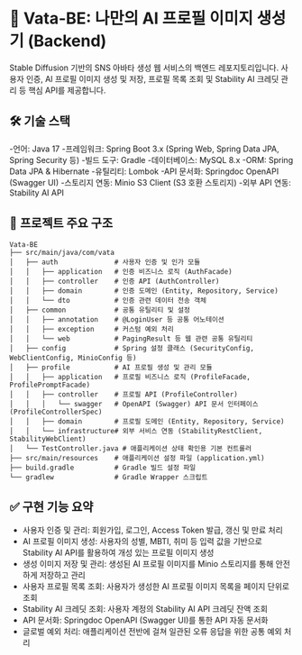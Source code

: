 # 👤 Vata-BE: 나만의 AI 프로필 이미지 생성기 (Backend)

Stable Diffusion 기반의 SNS 아바타 생성 웹 서비스의 백엔드 레포지토리입니다. 
사용자 인증, AI 프로필 이미지 생성 및 저장, 프로필 목록 조회 및 Stability AI 크레딧 관리 등 핵심 API를 제공합니다.

## 🛠️ 기술 스택

-언어: Java 17
-프레임워크: Spring Boot 3.x (Spring Web, Spring Data JPA, Spring Security 등)
-빌드 도구: Gradle
-데이터베이스: MySQL 8.x
-ORM: Spring Data JPA & Hibernate
-유틸리티: Lombok
-API 문서화: Springdoc OpenAPI (Swagger UI)
-스토리지 연동: Minio S3 Client (S3 호환 스토리지)
-외부 API 연동: Stability AI API

## 📂 프로젝트 주요 구조

```
Vata-BE
├── src/main/java/com/vata
│   ├── auth              # 사용자 인증 및 인가 모듈
│   │   ├── application   # 인증 비즈니스 로직 (AuthFacade)
│   │   ├── controller    # 인증 API (AuthController)
│   │   ├── domain        # 인증 도메인 (Entity, Repository, Service)
│   │   └── dto           # 인증 관련 데이터 전송 객체
│   ├── common            # 공통 유틸리티 및 설정
│   │   ├── annotation    # @LoginUser 등 공통 어노테이션
│   │   ├── exception     # 커스텀 예외 처리
│   │   └── web           # PagingResult 등 웹 관련 공통 유틸리티
│   ├── config            # Spring 설정 클래스 (SecurityConfig, WebClientConfig, MinioConfig 등)
│   ├── profile           # AI 프로필 생성 및 관리 모듈
│   │   ├── application   # 프로필 비즈니스 로직 (ProfileFacade, ProfilePromptFacade)
│   │   ├── controller    # 프로필 API (ProfileController)
│   │   │   └── swagger   # OpenAPI (Swagger) API 문서 인터페이스 (ProfileControllerSpec)
│   │   ├── domain        # 프로필 도메인 (Entity, Repository, Service)
│   │   └── infrastructure# 외부 서비스 연동 (StabilityRestClient, StabilityWebClient)
│   └── TestController.java # 애플리케이션 상태 확인용 기본 컨트롤러
├── src/main/resources    # 애플리케이션 설정 파일 (application.yml)
├── build.gradle          # Gradle 빌드 설정 파일
└── gradlew               # Gradle Wrapper 스크립트
```

## ✅ 구현 기능 요약

- 사용자 인증 및 관리: 회원가입, 로그인, Access Token 발급, 갱신 및 만료 처리
- AI 프로필 이미지 생성: 사용자의 성별, MBTI, 취미 등 입력 값을 기반으로 Stability AI API를 활용하여 개성 있는 프로필 이미지 생성
- 생성 이미지 저장 및 관리: 생성된 AI 프로필 이미지를 Minio 스토리지를 통해 안전하게 저장하고 관리
- 사용자 프로필 목록 조회: 사용자가 생성한 AI 프로필 이미지 목록을 페이지 단위로 조회
- Stability AI 크레딧 조회: 사용자 계정의 Stability AI API 크레딧 잔액 조회
- API 문서화: Springdoc OpenAPI (Swagger UI)를 통한 API 자동 문서화
- 글로벌 예외 처리: 애플리케이션 전반에 걸쳐 일관된 오류 응답을 위한 공통 예외 처리

